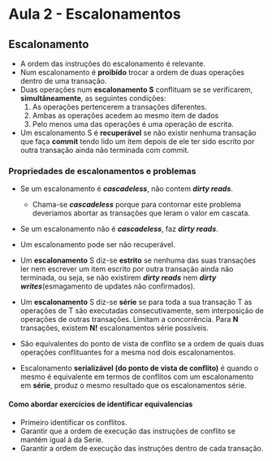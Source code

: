 # Aula 2 - Escalonamentos

## Escalonamento

- A ordem das instruções do escalonamento é relevante.
- Num escalonamento é **proibído** trocar a ordem de duas operações dentro de uma transação.
- Duas operações num **escalonamento S** conflituam se se verificarem, **simultâneamente**, as seguintes condições:
    1. As operações pertencerem a transações diferentes.
    2. Ambas as operações acedem ao mesmo item de dados
    3. Pelo menos uma das operações é uma operação de escrita.
- Um escalonamento S é **recuperável** se não existir nenhuma transação que faça
**commit** tendo lido um item depois de ele ter sido escrito por outra transação ainda
não terminada com commit. 

### Propriedades de escalonamentos e problemas

- Se um escalonamento é **_cascadeless_**, não contem **_dirty reads_**.
  - Chama-se **_cascadeless_** porque para contornar este problema deveriamos abortar as transações que leram o valor em cascata.
- Se um escalonamento não é **_cascadeless_**, faz **_dirty reads_**.
- Um escalonamento pode ser não recuperável.
- Um **escalonamento** S diz-se **estrito** se nenhuma das suas transações ler nem escrever um item escrito por outra transação ainda não terminada, ou seja, se não existirem **_dirty reads_** nem **_dirty writes_**(esmagamento de updates não confirmados).
- Um **escalonamento** S diz-se **série** se para toda a sua transação T as operações de T são executadas consecutivamente, sem interposição de operações de outras transações. Limitam a concorrência. Para **N** transações, existem **N!** escalonamentos série possíveis.

- São equivalentes do ponto de vista de conflito se a ordem de quais duas operações conflituantes for a mesma nod dois escalonamentos.
- Escalonamento **serializável (do ponto de vista de conflito)** é quando o mesmo é equivalente em termos de conflitos com um escalonamento em **série**, produz o mesmo resultado que os escalonamentos série.

#### Como abordar exercícios de identificar equivalencias

- Primeiro identificar os conflitos.
- Garantir que a ordem de execução das instruções de conflito se mantém igual à da Serie.
- Garantir a ordem de execução das instruções dentro de cada transação.